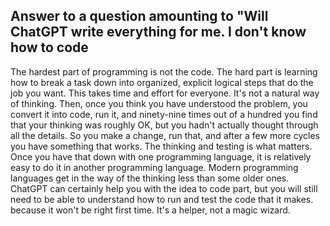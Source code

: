 ## Answer to a question amounting to "Will ChatGPT write everything for me. I don't know how to code

The hardest part of programming is not the code. The hard part is learning how to break a task down into organized, explicit logical steps that do the job you want. This takes time and effort for everyone. 
It's not a natural way of thinking. Then, once you think you have understood the problem, you convert it into code, run it, and ninety-nine times out of a hundred you find that your thinking was roughly OK, but you hadn't actually thought through all the details. So you make a change, run that, and after a few more cycles you have something that works.
The thinking and testing is what matters. Once you have that down with one programming language, it is relatively easy to do it in another programming language. Modern programming languages get in the way of the thinking less than some older ones. ChatGPT can certainly help you with the idea to code part, but you will still need to be able to understand how to run and test the code that it makes. because it won't be right first time. It's a helper, not a magic wizard.
